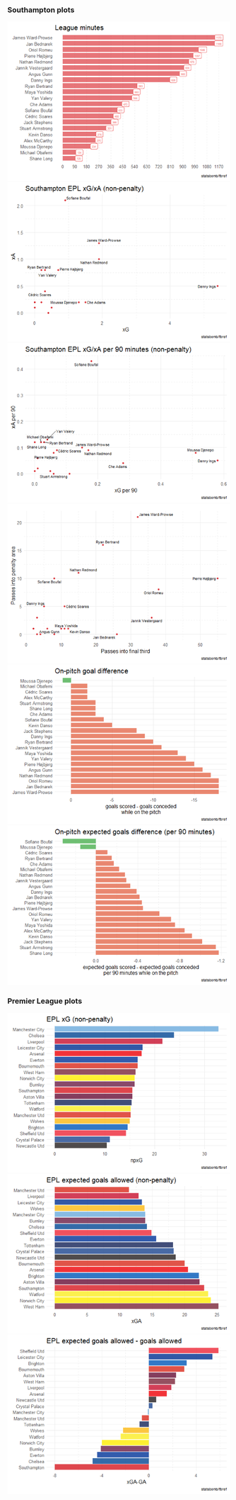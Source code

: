 
### Southampton plots

![](fbref_files/figure-gfm/plots-sfc-1.png)<!-- -->![](fbref_files/figure-gfm/plots-sfc-2.png)<!-- -->![](fbref_files/figure-gfm/plots-sfc-3.png)<!-- -->![](fbref_files/figure-gfm/plots-sfc-4.png)<!-- -->![](fbref_files/figure-gfm/plots-sfc-5.png)<!-- -->![](fbref_files/figure-gfm/plots-sfc-6.png)<!-- -->

### Premier League plots

![](fbref_files/figure-gfm/plots-epl-1.png)<!-- -->![](fbref_files/figure-gfm/plots-epl-2.png)<!-- -->![](fbref_files/figure-gfm/plots-epl-3.png)<!-- -->
